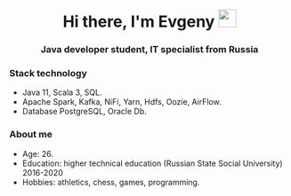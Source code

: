 <h1 align="center">Hi there, I'm Evgeny</a> 
<img src="https://github.com/blackcater/blackcater/raw/main/images/Hi.gif" height="32"/></h1>
<h3 align="center">Java developer student, IT specialist from Russia</h3>
<h3 align="left">Stack technology</h3>
<ul>
  <li>Java 11, Scala 3, SQL.</li>
  <li>Apache Spark, Kafka, NiFi, Yarn, Hdfs, Oozie, AirFlow.</li>
  <li>Database PostgreSQL, Oracle Db.</li>
</ul>
<h3 align="left">About me</h3>
<ul>
  <li>Age: 26.</li>
  <li>Education: higher technical education (Russian State Social University) 2016-2020</li>
  <li>Hobbies: аthletics, chess, games, programming.</li>
</ul>
